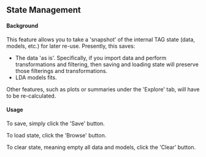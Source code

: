 ## State Management

#### Background

This feature allows you to take a 'snapshot' of the internal TAG
state (data, models, etc.) for later re-use.  Presently, this saves:
* The data 'as is'.  Specifically, if you import data and perform
transformations and filtering, then saving and loading state will
preserve those filterings and transformations.
* LDA models fits.

Other features, such as plots or summaries under the 'Explore' tab,
will have to be re-calculated.



#### Usage

To save, simply click the 'Save' button.

To load state, click the 'Browse' button.

To clear state, meaning empty all data and models, click the 'Clear'
button.

